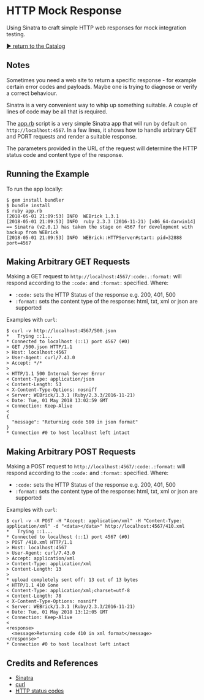 #  HTTP Mock Response

Using Sinatra to craft simple HTTP web responses for mock integration testing.

[:arrow_forward: return to the Catalog](https://codingkata.tardate.com)

## Notes

Sometimes you need a web site to return a specific response - for example certain error codes and payloads.
Maybe one is trying to diagnose or verify a correct behaviour.

Sinatra is a very convenient way to whip up something suitable.
A couple of lines of code may be all that is required.

The [app.rb](./app.rb) script is a very simple Sinatra app that will run by default on `http://localhost:4567`.
In a few lines, it shows how to handle arbitrary GET and PORT requests and render a suitable response.

The parameters provided in the URL of the request will determine the HTTP status code and content type of the response.

## Running the Example

To run the app locally:

    $ gem install bundler
    $ bundle install
    $ ruby app.rb
    [2018-05-01 21:09:53] INFO  WEBrick 1.3.1
    [2018-05-01 21:09:53] INFO  ruby 2.3.3 (2016-11-21) [x86_64-darwin14]
    == Sinatra (v2.0.1) has taken the stage on 4567 for development with backup from WEBrick
    [2018-05-01 21:09:53] INFO  WEBrick::HTTPServer#start: pid=32888 port=4567


## Making Arbitrary GET Requests

Making a GET request to `http://localhost:4567/:code:.:format:` will respond according to the `:code:` and `:format:` specified. Where:

* `:code:` sets the HTTP Status of the response e.g. 200, 401, 500
* `:format:` sets the content type of the response: html, txt, xml or json are supported

Examples with `curl`:

    $ curl -v http://localhost:4567/500.json
    *   Trying ::1...
    * Connected to localhost (::1) port 4567 (#0)
    > GET /500.json HTTP/1.1
    > Host: localhost:4567
    > User-Agent: curl/7.43.0
    > Accept: */*
    >
    < HTTP/1.1 500 Internal Server Error
    < Content-Type: application/json
    < Content-Length: 53
    < X-Content-Type-Options: nosniff
    < Server: WEBrick/1.3.1 (Ruby/2.3.3/2016-11-21)
    < Date: Tue, 01 May 2018 13:02:59 GMT
    < Connection: Keep-Alive
    <
    {
      "message": "Returning code 500 in json format"
    }
    * Connection #0 to host localhost left intact


## Making Arbitrary POST Requests

Making a POST request to `http://localhost:4567/:code:.:format:` will respond according to the `:code:` and `:format:` specified. Where:

* `:code:` sets the HTTP Status of the response e.g. 200, 401, 500
* `:format:` sets the content type of the response: html, txt, xml or json are supported

Examples with `curl`:


    $ curl -v -X POST -H "Accept: application/xml" -H "Content-Type: application/xml" -d "<data></data>" http://localhost:4567/410.xml
    *   Trying ::1...
    * Connected to localhost (::1) port 4567 (#0)
    > POST /410.xml HTTP/1.1
    > Host: localhost:4567
    > User-Agent: curl/7.43.0
    > Accept: application/xml
    > Content-Type: application/xml
    > Content-Length: 13
    >
    * upload completely sent off: 13 out of 13 bytes
    < HTTP/1.1 410 Gone
    < Content-Type: application/xml;charset=utf-8
    < Content-Length: 78
    < X-Content-Type-Options: nosniff
    < Server: WEBrick/1.3.1 (Ruby/2.3.3/2016-11-21)
    < Date: Tue, 01 May 2018 13:12:05 GMT
    < Connection: Keep-Alive
    <
    <response>
      <message>Returning code 410 in xml format</message>
    </response>"
    * Connection #0 to host localhost left intact



## Credits and References
* [Sinatra](http://sinatrarb.com/)
* [curl](https://curl.haxx.se/)
* [HTTP status codes](https://en.wikipedia.org/wiki/List_of_HTTP_status_codes)
